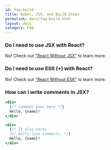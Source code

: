 ```yaml
---
id: faq-build
title: Babel, JSX, and Build Steps
permalink: docs/faq-build.html
layout: docs
category: FAQ
---
```


### Do I need to use JSX with React?

No! Check out ["React Without JSX"](/docs/react-without-jsx.html) to learn more.

### Do I need to use ES6 (+) with React?

No! Check out ["React Without ES6"](/docs/react-without-es6.html) to learn more.

### How can I write comments in JSX?

```jsx
<div>
  {/* Comment goes here */}
  Hello, {name}!
</div>
```

```jsx
<div>
  {/* It also works 
  for multi-line comments. */}
  Hello, {name}! 
</div>
```
